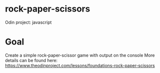 # rock-paper-scissors
Odin project: javascript

# Goal
Create a simple rock-paper-scissor game with output on the console
More details can be found here: https://www.theodinproject.com/lessons/foundations-rock-paper-scissors
